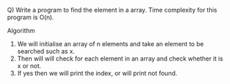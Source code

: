 Q) Write a program to find the element in a array. Time complexity for this program is O(n).

Algorithm

1. We will initialise an array of n elements and take an element to be searched such as x.
2. Then will will check for each element in an array and check whether it is x or not.
3. If yes then we will print the index, or will print not found.
